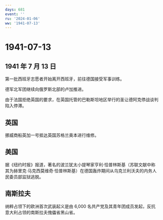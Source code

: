 ```yaml
---
days: 681
event: ''
ru: '2024-01-06'
ww: '1941-07-13'
---
```


# 1941-07-13

## 1941 年 7 月 13 日

第一批西班牙志愿者开始离开西班牙，前往德国接受军事训练。

德军北军团继续向俄罗斯北部的卢加推进。

由于法国拒绝英国的要求，在英国托管的巴勒斯坦地区举行的圣让德阿克停战谈判陷入停滞。

## 英国

挪威商船英加一号抵达英国苏格兰奥本进行维修。

## 美国

据《纽约时报》报道，著名的波兰犹太小提琴家亨利·恰普林斯基（苏联文献中称其为赫里克·马克西莫维奇·恰普林斯基）在德国轰炸期间从乌克兰利沃夫的内务人民委员部监狱逃脱。

## 南斯拉夫

纳粹占领下的欧洲首次武装起义是由 6,000
名共产党及其青年团成员发起，反抗意大利占领的南斯拉夫傀儡省黑山省。